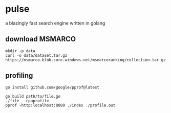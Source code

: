 # pulse

a blazingly fast search engine written in golang

## download MSMARCO

```shell
mkdir -p data
curl -o data/dataset.tar.gz https://msmarco.blob.core.windows.net/msmarcoranking/collection.tar.gz
```

## profiling 

```shell
go install github.com/google/pprof@latest

go build path/to/file.go
./file --cpuprofile
pprof -http:localhost:8080 ./index ./profile.out
```

